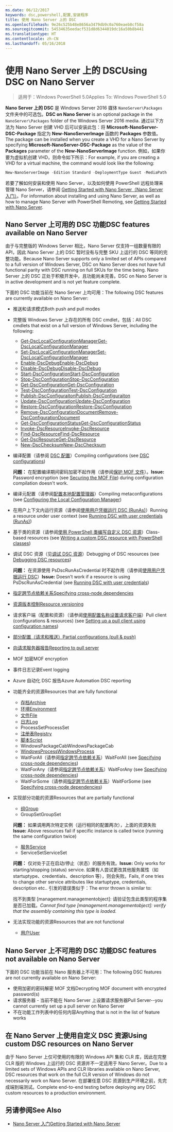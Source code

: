 ```yaml
---
ms.date: 06/12/2017
keywords: dsc,powershell,配置,安装程序
title: 使用 Nano Server 上的 DSC
ms.openlocfilehash: 9e26c525b48e8656a3479db9c0a760eaeb8cf58a
ms.sourcegitcommit: 54534635eedacf531d8d6344019dc16a50b8b441
ms.translationtype: HT
ms.contentlocale: zh-CN
ms.lasthandoff: 05/16/2018
---
```

# <a name="using-dsc-on-nano-server"></a><span data-ttu-id="5c2f5-103">使用 Nano Server 上的 DSC</span><span class="sxs-lookup"><span data-stu-id="5c2f5-103">Using DSC on Nano Server</span></span>

> <span data-ttu-id="5c2f5-104">适用于：Windows PowerShell 5.0</span><span class="sxs-lookup"><span data-stu-id="5c2f5-104">Applies To: Windows PowerShell 5.0</span></span>

<span data-ttu-id="5c2f5-105">**Nano Server 上的 DSC** 是 Windows Server 2016 媒体 `NanoServer\Packages` 文件夹中的可选包。</span><span class="sxs-lookup"><span data-stu-id="5c2f5-105">**DSC on Nano Server** is an optional package in the `NanoServer\Packages` folder of the Windows Server 2016 media.</span></span> <span data-ttu-id="5c2f5-106">通过以下方法为 Nano Server 创建 VHD 后可以安装此包：将 **Microsoft-NanoServer-DSC-Package** 指定为 **New-NanoServerImage** 函数的 **Packages** 参数值。</span><span class="sxs-lookup"><span data-stu-id="5c2f5-106">The package can be installed when you create a VHD for a Nano Server by specifying **Microsoft-NanoServer-DSC-Package** as the value of the **Packages** parameter of the **New-NanoServerImage** function.</span></span> <span data-ttu-id="5c2f5-107">例如，如果你要为虚拟机创建 VHD，则命令如下所示：</span><span class="sxs-lookup"><span data-stu-id="5c2f5-107">For example, if you are creating a VHD for a virtual machine, the command would look like the following:</span></span>

```powershell
New-NanoServerImage -Edition Standard -DeploymentType Guest -MediaPath f:\ -BasePath .\Base -TargetPath .\Nano1\Nano.vhd -ComputerName Nano1 -Packages Microsoft-NanoServer-DSC-Package
```

<span data-ttu-id="5c2f5-108">若要了解如何安装和使用 Nano Server，以及如何使用 PowerShell 远程处理来管理 Nano Server，请参阅 [Getting Started with Nano Server（Nano Server 入门）](https://technet.microsoft.com/library/mt126167.aspx)。</span><span class="sxs-lookup"><span data-stu-id="5c2f5-108">For information about installing and using Nano Server, as well as how to manage Nano Server with PowerShell Remoting, see [Getting Started with Nano Server](https://technet.microsoft.com/library/mt126167.aspx).</span></span>


## <a name="dsc-features-available-on-nano-server"></a><span data-ttu-id="5c2f5-109">Nano Server 上可用的 DSC 功能</span><span class="sxs-lookup"><span data-stu-id="5c2f5-109">DSC features available on Nano Server</span></span>

 <span data-ttu-id="5c2f5-110">由于与完整版的 Windows Server 相比，Nano Server 仅支持一组数量有限的 API，因此 Nano Server 上的 DSC 暂时没有与完整 SKU 上运行的 DSC 等同的完整功能。</span><span class="sxs-lookup"><span data-stu-id="5c2f5-110">Because Nano Server supports only a limited set of APIs compared to a full version of Windows Server, DSC on Nano Server does not have full functional parity with DSC running on full SKUs for the time being.</span></span> <span data-ttu-id="5c2f5-111">Nano Server 上的 DSC 正处于积极开发中，且功能尚未完善。</span><span class="sxs-lookup"><span data-stu-id="5c2f5-111">DSC on Nano Server is in active development and is not yet feature complete.</span></span>

 <span data-ttu-id="5c2f5-112">下面的 DSC 功能当前在 Nano Server 上均可用：</span><span class="sxs-lookup"><span data-stu-id="5c2f5-112">The following DSC features are currently available on Nano Server:</span></span>


* <span data-ttu-id="5c2f5-113">推送和请求模式</span><span class="sxs-lookup"><span data-stu-id="5c2f5-113">Both push and pull modes</span></span>

* <span data-ttu-id="5c2f5-114">完整版 Windows Server 上存在的所有 DSC cmdlet，包括：</span><span class="sxs-lookup"><span data-stu-id="5c2f5-114">All DSC cmdlets that exist on a full version of Windows Server, including the following:</span></span>
  * [<span data-ttu-id="5c2f5-115">Get-DscLocalConfigurationManager</span><span class="sxs-lookup"><span data-stu-id="5c2f5-115">Get-DscLocalConfigurationManager</span></span>](https://technet.microsoft.com/library/dn407378.aspx)
  * [<span data-ttu-id="5c2f5-116">Set-DscLocalConfigurationManager</span><span class="sxs-lookup"><span data-stu-id="5c2f5-116">Set-DscLocalConfigurationManager</span></span>](https://technet.microsoft.com/library/dn521621.aspx)
  * [<span data-ttu-id="5c2f5-117">Enable-DscDebug</span><span class="sxs-lookup"><span data-stu-id="5c2f5-117">Enable-DscDebug</span></span>](https://technet.microsoft.com/en-us/library/mt517870.aspx)
  * [<span data-ttu-id="5c2f5-118">Disable-DscDebug</span><span class="sxs-lookup"><span data-stu-id="5c2f5-118">Disable-DscDebug</span></span>](https://technet.microsoft.com/en-us/library/mt517872.aspx)
  * [<span data-ttu-id="5c2f5-119">Start-DscConfiguration</span><span class="sxs-lookup"><span data-stu-id="5c2f5-119">Start-DscConfiguration</span></span>](https://technet.microsoft.com/en-us/library/dn521623.aspx)
  * [<span data-ttu-id="5c2f5-120">Stop-DscConfiguration</span><span class="sxs-lookup"><span data-stu-id="5c2f5-120">Stop-DscConfiguration</span></span>](https://technet.microsoft.com/en-us/library/mt143542.aspx)
  * [<span data-ttu-id="5c2f5-121">Get-DscConfiguration</span><span class="sxs-lookup"><span data-stu-id="5c2f5-121">Get-DscConfiguration</span></span>](https://technet.microsoft.com/en-us/library/dn407379.aspx)
  * [<span data-ttu-id="5c2f5-122">Test-DscConfiguration</span><span class="sxs-lookup"><span data-stu-id="5c2f5-122">Test-DscConfiguration</span></span>](https://technet.microsoft.com/en-us/library/dn407382.aspx)
  * [<span data-ttu-id="5c2f5-123">Publish-DscConfiguraiton</span><span class="sxs-lookup"><span data-stu-id="5c2f5-123">Publish-DscConfiguraiton</span></span>](https://technet.microsoft.com/en-us/library/mt517875.aspx)
  * [<span data-ttu-id="5c2f5-124">Update-DscConfiguration</span><span class="sxs-lookup"><span data-stu-id="5c2f5-124">Update-DscConfiguration</span></span>](https://technet.microsoft.com/en-us/library/mt143541.aspx)
  * [<span data-ttu-id="5c2f5-125">Restore-DscConfiguration</span><span class="sxs-lookup"><span data-stu-id="5c2f5-125">Restore-DscConfiguration</span></span>](https://technet.microsoft.com/en-us/library/dn407383.aspx)
  * [<span data-ttu-id="5c2f5-126">Remove-DscConfigurationDocument</span><span class="sxs-lookup"><span data-stu-id="5c2f5-126">Remove-DscConfigurationDocument</span></span>](https://technet.microsoft.com/en-us/library/mt143544.aspx)
  * [<span data-ttu-id="5c2f5-127">Get-DscConfigurationStatus</span><span class="sxs-lookup"><span data-stu-id="5c2f5-127">Get-DscConfigurationStatus</span></span>](https://technet.microsoft.com/en-us/library/mt517868.aspx)
  * [<span data-ttu-id="5c2f5-128">Invoke-DscResource</span><span class="sxs-lookup"><span data-stu-id="5c2f5-128">Invoke-DscResource</span></span>](https://technet.microsoft.com/en-us/library/mt517869.aspx)
  * [<span data-ttu-id="5c2f5-129">Find-DscResource</span><span class="sxs-lookup"><span data-stu-id="5c2f5-129">Find-DscResource</span></span>](https://technet.microsoft.com/en-us/library/mt517874.aspx)
  * [<span data-ttu-id="5c2f5-130">Get-DscResource</span><span class="sxs-lookup"><span data-stu-id="5c2f5-130">Get-DscResource</span></span>](https://technet.microsoft.com/en-us/library/dn521625.aspx)
  * [<span data-ttu-id="5c2f5-131">New-DscChecksum</span><span class="sxs-lookup"><span data-stu-id="5c2f5-131">New-DscChecksum</span></span>](https://technet.microsoft.com/en-us/library/dn521622.aspx)

* <span data-ttu-id="5c2f5-132">编译配置（请参阅 [DSC 配置](configurations.md)）</span><span class="sxs-lookup"><span data-stu-id="5c2f5-132">Compiling configurations (see [DSC configurations](configurations.md))</span></span>

  <span data-ttu-id="5c2f5-133">**问题：** 在配置编译期间密码加密不起作用（请参阅[保护 MOF 文件](securemof.md)）。</span><span class="sxs-lookup"><span data-stu-id="5c2f5-133">**Issue:** Password encryption (see [Securing the MOF File](securemof.md)) during configuration compilation doesn't work.</span></span>

* <span data-ttu-id="5c2f5-134">编译元配置（请参阅[配置本地配置管理器](metaConfig.md)）</span><span class="sxs-lookup"><span data-stu-id="5c2f5-134">Compiling metaconfigurations (see [Configuring the Local Configuration Manager](metaConfig.md))</span></span>

* <span data-ttu-id="5c2f5-135">在用户上下文内运行资源（请参阅[使用用户凭据运行 DSC (RunAs)](runAsUser.md)）</span><span class="sxs-lookup"><span data-stu-id="5c2f5-135">Running a resource under user context (see [Running DSC with user credentials (RunAs)](runAsUser.md))</span></span>

* <span data-ttu-id="5c2f5-136">基于类的资源（请参阅[使用 PowerShell 类编写自定义 DSC 资源](authoringResourceClass.md)）</span><span class="sxs-lookup"><span data-stu-id="5c2f5-136">Class-based resources (see [Writing a custom DSC resource with PowerShell classes](authoringResourceClass.md))</span></span>

* <span data-ttu-id="5c2f5-137">调试 DSC 资源（见[调试 DSC 资源](debugresource.md)）</span><span class="sxs-lookup"><span data-stu-id="5c2f5-137">Debugging of DSC resources (see [Debugging DSC resources](debugresource.md))</span></span>

  <span data-ttu-id="5c2f5-138">**问题：** 在资源使用 PsDscRunAsCredential 时不起作用（请参阅[使用用户凭据运行 DSC](runAsUser.md)）</span><span class="sxs-lookup"><span data-stu-id="5c2f5-138">**Issue:** Doesn't work if a resource is using PsDscRunAsCredential (see [Running DSC with user credentials](runAsUser.md))</span></span>

* [<span data-ttu-id="5c2f5-139">指定跨节点依赖关系</span><span class="sxs-lookup"><span data-stu-id="5c2f5-139">Specifying cross-node dependencies</span></span>](crossNodeDependencies.md)

* [<span data-ttu-id="5c2f5-140">资源版本控制</span><span class="sxs-lookup"><span data-stu-id="5c2f5-140">Resource versioning</span></span>](sxsResource.md)

* <span data-ttu-id="5c2f5-141">请求客户端（配置和资源）（请参阅[使用配置名称设置请求客户端](pullClientConfigNames.md)）</span><span class="sxs-lookup"><span data-stu-id="5c2f5-141">Pull client (configurations & resources) (see [Setting up a pull client using configuration names](pullClientConfigNames.md))</span></span>

* [<span data-ttu-id="5c2f5-142">部分配置（请求和推送）</span><span class="sxs-lookup"><span data-stu-id="5c2f5-142">Partial configurations (pull & push)</span></span>](partialConfigs.md)

* [<span data-ttu-id="5c2f5-143">向请求服务器报告</span><span class="sxs-lookup"><span data-stu-id="5c2f5-143">Reporting to pull server</span></span>](reportServer.md)

* <span data-ttu-id="5c2f5-144">MOF 加密</span><span class="sxs-lookup"><span data-stu-id="5c2f5-144">MOF encryption</span></span>

* <span data-ttu-id="5c2f5-145">事件日志记录</span><span class="sxs-lookup"><span data-stu-id="5c2f5-145">Event logging</span></span>

* <span data-ttu-id="5c2f5-146">Azure 自动化 DSC 报告</span><span class="sxs-lookup"><span data-stu-id="5c2f5-146">Azure Automation DSC reporting</span></span>

* <span data-ttu-id="5c2f5-147">功能齐全的资源</span><span class="sxs-lookup"><span data-stu-id="5c2f5-147">Resources that are fully functional</span></span>
  * [<span data-ttu-id="5c2f5-148">存档</span><span class="sxs-lookup"><span data-stu-id="5c2f5-148">Archive</span></span>](archiveResource.md)
  * [<span data-ttu-id="5c2f5-149">环境</span><span class="sxs-lookup"><span data-stu-id="5c2f5-149">Environment</span></span>](environmentResource.md)
  * [<span data-ttu-id="5c2f5-150">文件</span><span class="sxs-lookup"><span data-stu-id="5c2f5-150">File</span></span>](fileResource.md)
  * [<span data-ttu-id="5c2f5-151">日志</span><span class="sxs-lookup"><span data-stu-id="5c2f5-151">Log</span></span>](logResource.md)
  * <span data-ttu-id="5c2f5-152">ProcessSet</span><span class="sxs-lookup"><span data-stu-id="5c2f5-152">ProcessSet</span></span>
  * [<span data-ttu-id="5c2f5-153">注册表</span><span class="sxs-lookup"><span data-stu-id="5c2f5-153">Registry</span></span>](registryResource.md)
  * [<span data-ttu-id="5c2f5-154">脚本</span><span class="sxs-lookup"><span data-stu-id="5c2f5-154">Script</span></span>](scriptResource.md)
  * <span data-ttu-id="5c2f5-155">WindowsPackageCab</span><span class="sxs-lookup"><span data-stu-id="5c2f5-155">WindowsPackageCab</span></span>
  * [<span data-ttu-id="5c2f5-156">WindowsProcess</span><span class="sxs-lookup"><span data-stu-id="5c2f5-156">WindowsProcess</span></span>](windowsProcessResource.md)
  * <span data-ttu-id="5c2f5-157">WaitForAll（请参阅[指定跨节点依赖关系](crossNodeDependencies.md)）</span><span class="sxs-lookup"><span data-stu-id="5c2f5-157">WaitForAll (see [Specifying cross-node dependencies](crossNodeDependencies.md))</span></span>
  * <span data-ttu-id="5c2f5-158">WaitForAny（请参阅[指定跨节点依赖关系](crossNodeDependencies.md)）</span><span class="sxs-lookup"><span data-stu-id="5c2f5-158">WaitForAny (see [Specifying cross-node dependencies](crossNodeDependencies.md))</span></span>
  * <span data-ttu-id="5c2f5-159">WaitForSome（请参阅[指定跨节点依赖关系](crossNodeDependencies.md)）</span><span class="sxs-lookup"><span data-stu-id="5c2f5-159">WaitForSome (see [Specifying cross-node dependencies](crossNodeDependencies.md))</span></span>

* <span data-ttu-id="5c2f5-160">实现部分功能的资源</span><span class="sxs-lookup"><span data-stu-id="5c2f5-160">Resources that are partially functional</span></span>
  * [<span data-ttu-id="5c2f5-161">组</span><span class="sxs-lookup"><span data-stu-id="5c2f5-161">Group</span></span>](groupResource.md)
  * <span data-ttu-id="5c2f5-162">GroupSet</span><span class="sxs-lookup"><span data-stu-id="5c2f5-162">GroupSet</span></span>

  <span data-ttu-id="5c2f5-163">**问题：** 如果调用两次特定实例（运行相同的配置两次），上面的资源失败</span><span class="sxs-lookup"><span data-stu-id="5c2f5-163">**Issue:** Above resources fail if specific instance is called twice (running the same configuration twice)</span></span>

  * [<span data-ttu-id="5c2f5-164">服务</span><span class="sxs-lookup"><span data-stu-id="5c2f5-164">Service</span></span>](serviceResource.md)
  * <span data-ttu-id="5c2f5-165">ServiceSet</span><span class="sxs-lookup"><span data-stu-id="5c2f5-165">ServiceSet</span></span>

  <span data-ttu-id="5c2f5-166">**问题：** 仅对处于正在启动/停止（状态）的服务有效。</span><span class="sxs-lookup"><span data-stu-id="5c2f5-166">**Issue:** Only works for starting/stopping (status) service.</span></span> <span data-ttu-id="5c2f5-167">如果有人尝试更改其他服务属性（如 startuptype、credentials、description 等），则会失败。</span><span class="sxs-lookup"><span data-stu-id="5c2f5-167">Fails, if one tries to change other service attributes like startuptype, credentials, description etc..</span></span> <span data-ttu-id="5c2f5-168">引发的错误类似于：</span><span class="sxs-lookup"><span data-stu-id="5c2f5-168">The error thrown is similar to:</span></span>

  <span data-ttu-id="5c2f5-169">找不到类型 [management.managementobject]: 请验证包含此类型的程序集是否已加载。</span><span class="sxs-lookup"><span data-stu-id="5c2f5-169">*Cannot find type [management.managementobject]: verify that the assembly containing this type is loaded.*</span></span>

* <span data-ttu-id="5c2f5-170">无法实现功能的资源</span><span class="sxs-lookup"><span data-stu-id="5c2f5-170">Resources that are not functional</span></span>
  * [<span data-ttu-id="5c2f5-171">用户</span><span class="sxs-lookup"><span data-stu-id="5c2f5-171">User</span></span>](userResource.md)


## <a name="dsc-features-not-available-on-nano-server"></a><span data-ttu-id="5c2f5-172">Nano Server 上不可用的 DSC 功能</span><span class="sxs-lookup"><span data-stu-id="5c2f5-172">DSC features not available on Nano Server</span></span>

<span data-ttu-id="5c2f5-173">下面的 DSC 功能当前在 Nano 服务器上不可用：</span><span class="sxs-lookup"><span data-stu-id="5c2f5-173">The following DSC features are not currently available on Nano Server:</span></span>

* <span data-ttu-id="5c2f5-174">使用加密的密码解密 MOF 文档</span><span class="sxs-lookup"><span data-stu-id="5c2f5-174">Decrypting MOF document with encrypted password(s)</span></span>
* <span data-ttu-id="5c2f5-175">请求服务器 - 当前不能在 Nano Server 上设置请求服务器</span><span class="sxs-lookup"><span data-stu-id="5c2f5-175">Pull Server--you cannot currently set up a pull server on Nano Server</span></span>
* <span data-ttu-id="5c2f5-176">不在功能工作列表中的任何内容</span><span class="sxs-lookup"><span data-stu-id="5c2f5-176">Anything that is not in the list of feature works</span></span>

## <a name="using-custom-dsc-resources-on-nano-server"></a><span data-ttu-id="5c2f5-177">在 Nano Server 上使用自定义 DSC 资源</span><span class="sxs-lookup"><span data-stu-id="5c2f5-177">Using custom DSC resources on Nano Server</span></span>

<span data-ttu-id="5c2f5-178">由于 Nano Server 上仅可使用的有限的 Windows API 集和 CLR 库，因此在完整 CLR 版的 Windows 上运行的 DSC 资源并不一定适用于 Nano Server。</span><span class="sxs-lookup"><span data-stu-id="5c2f5-178">Due to a limited sets of Windows APIs and CLR libraries available on Nano Server, DSC resources that work on the full CLR version of Windows do not necessarily work on Nano Server.</span></span>
<span data-ttu-id="5c2f5-179">在部署任意 DSC 资源到生产环境之前，先完成端到端测试。</span><span class="sxs-lookup"><span data-stu-id="5c2f5-179">Complete end-to-end testing before deploying any DSC custom resources to a production environment.</span></span>

## <a name="see-also"></a><span data-ttu-id="5c2f5-180">另请参阅</span><span class="sxs-lookup"><span data-stu-id="5c2f5-180">See Also</span></span>
- [<span data-ttu-id="5c2f5-181">Nano Server 入门</span><span class="sxs-lookup"><span data-stu-id="5c2f5-181">Getting Started with Nano Server</span></span>](https://technet.microsoft.com/library/mt126167.aspx)
